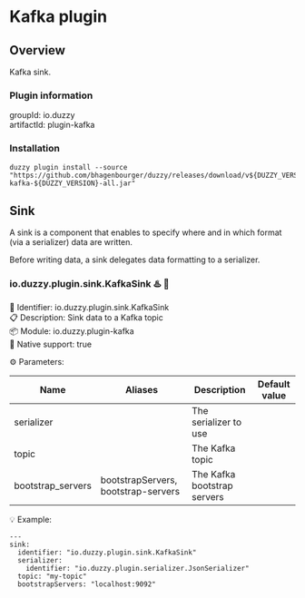 # Kafka plugin

## Overview
Kafka sink.

### Plugin information
groupId: io.duzzy  
artifactId: plugin-kafka

### Installation
```
duzzy plugin install --source "https://github.com/bhagenbourger/duzzy/releases/download/v${DUZZY_VERSION}/plugin-kafka-${DUZZY_VERSION}-all.jar"
```

## Sink
A sink is a component that enables to specify where and in which format (via a serializer) data are written.

Before writing data, a sink delegates data formatting to a serializer.

### io.duzzy.plugin.sink.KafkaSink ♨️ 🧬
🔑 Identifier: io.duzzy.plugin.sink.KafkaSink  
📋 Description: Sink data to a Kafka topic  
📦 Module: io.duzzy.plugin-kafka  
🧬 Native support: true

⚙️ Parameters:

| Name | Aliases | Description | Default value |
| --- | --- | --- | --- |
| serializer |  | The serializer to use |  |
| topic |  | The Kafka topic |  |
| bootstrap_servers | bootstrapServers, bootstrap-servers | The Kafka bootstrap servers |  |  

💡 Example:
```
---
sink:
  identifier: "io.duzzy.plugin.sink.KafkaSink"
  serializer:
    identifier: "io.duzzy.plugin.serializer.JsonSerializer"
  topic: "my-topic"
  bootstrapServers: "localhost:9092"
```
